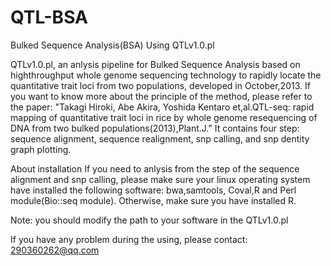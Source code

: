 # QTL-BSA
Bulked Sequence Analysis(BSA) Using QTLv1.0.pl

QTLv1.0.pl, an anlysis pipeline for Bulked Sequence Analysis based on highthroughput whole genome sequencing technology to rapidly locate the quantitative trait loci from two populations, developed in October,2013. If you want to know more about the principle of the method, please refer to the paper: "Takagi Hiroki, Abe Akira, Yoshida Kentaro et,al.QTL-seq: rapid mapping of quantitative trait loci in rice by whole genome resequencing of DNA from two bulked populations(2013),Plant.J." It contains four step: sequence alignment, sequence realignment, snp calling, and snp dentity graph plotting. 

About installation
If you need to anlysis from the step of the sequence alignment and snp calling, please make sure your linux operating system have installed the following software: bwa,samtools, Coval,R and Perl module(Bio::seq module). Otherwise, make sure you have installed R.

Note: you should modify the path to your software in the QTLv1.0.pl



If you have any problem during the using, please contact: 290360262@qq.com
